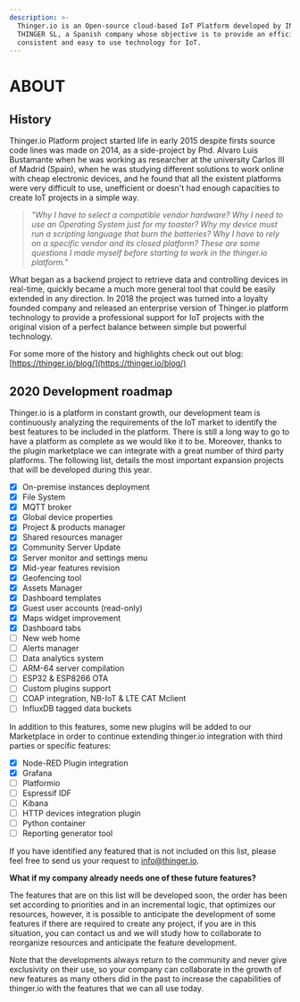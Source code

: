 ```yaml
---
description: >-
  Thinger.io is an Open-source cloud-based IoT Platform developed by INTERNET OF
  THINGER SL, a Spanish company whose objective is to provide an efficient,
  consistent and easy to use technology for IoT.
---
```


# ABOUT

## History

Thinger.io Platform project started life in early 2015 despite firsts source code lines was made on 2014, as a side-project by Phd. Alvaro Luis Bustamante when he was working as researcher at the university Carlos III of Madrid \(Spain\), when he was studying different solutions to work online with cheap electronic devices, and he found that all the existent platforms were very difficult to use, unefficient or doesn't had enough capacities to create IoT projects in a simple way. 

> _"Why I have to select a compatible vendor hardware? Why I need to use an Operating System just for my toaster? Why my device must run a scripting language that burn the batteries? Why I have to rely on a specific vendor and its closed platform? These are some questions I made myself before starting to work in the thinger.io platform."_

What began as a backend project to retrieve data and controlling devices in real-time,  quickly became a much more general tool that could be easily extended in any direction. In 2018 the project was turned into a loyalty founded company and released an enterprise version of Thinger.io platform technology to provide a professional support for IoT projects with the original vision of a perfect balance between simple but powerful technology.   

For some more of the history and highlights check out out blog: [https://thinger.io/blog/](https://thinger.io/blog/)

## 2020 Development roadmap 

Thinger.io is a platform in constant growth, our development team is continuously analyzing the requirements of the IoT market to identify the best features to be included in the platform. There is still a long way to go to have a platform as complete as we would like it to be. Moreover, thanks to the plugin marketplace we can integrate with a great number of third party platforms. The following list, details the most important expansion projects that will be developed during this year. 

* [x] On-premise instances deployment 
* [x] File System 
* [x] MQTT broker
* [x] Global device properties 
* [x] Project & products manager
* [x] Shared resources manager
* [x] Community Server Update
* [x] Server monitor and settings menu 
* [x] Mid-year features revision
* [x] Geofencing tool
* [x] Assets Manager
* [x] Dashboard templates
* [x] Guest user accounts \(read-only\)
* [x] Maps widget improvement 
* [x] Dashboard tabs
* [ ] New web home
* [ ] Alerts manager
* [ ] Data analytics system
* [ ] ARM-64 server compilation
* [ ] ESP32 & ESP8266 OTA
* [ ] Custom plugins support
* [ ] COAP integration, NB-IoT & LTE CAT Mclient
* [ ] InfluxDB tagged data buckets 

In addition to this features, some new plugins will be added to our Marketplace in order to continue extending thinger.io integration with third parties or specific features:

* [x] Node-RED Plugin integration
* [x] Grafana
* [ ] Platformio
* [ ] Espressif IDF
* [ ] Kibana
* [ ] HTTP devices integration plugin
* [ ] Python container
* [ ] Reporting generator tool 

If you have identified any featured that is not included on this list, please feel free to send us your request to info@thinger.io. 

**What if my company already needs one of these future features?** 

The features that are on this list will be developed soon, the order has been set according to priorities and in an incremental logic, that optimizes our resources, however, it is possible to anticipate the development of some features if there are required to create any project, if you are in this situation, you can contact us and we will study how to collaborate to reorganize resources and anticipate the feature development. 

Note that the developments always return to the community and never give exclusivity on their use, so your company can collaborate in the growth of new features as many others did in the past to increase the capabilities of thinger.io with the features that we can all use today.



